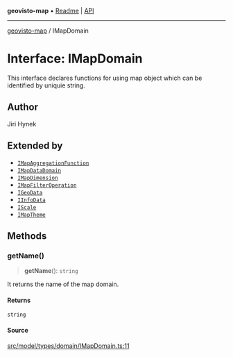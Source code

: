 **geovisto-map** • [Readme](../README.md) \| [API](../globals.md)

***

[geovisto-map](../README.md) / IMapDomain

# Interface: IMapDomain

This interface declares functions for using map object which can be identified by uniquie string.

## Author

Jiri Hynek

## Extended by

- [`IMapAggregationFunction`](IMapAggregationFunction.md)
- [`IMapDataDomain`](IMapDataDomain.md)
- [`IMapDimension`](IMapDimension.md)
- [`IMapFilterOperation`](IMapFilterOperation.md)
- [`IGeoData`](IGeoData.md)
- [`IInfoData`](IInfoData.md)
- [`IScale`](IScale.md)
- [`IMapTheme`](IMapTheme.md)

## Methods

### getName()

> **getName**(): `string`

It returns the name of the map domain.

#### Returns

`string`

#### Source

[src/model/types/domain/IMapDomain.ts:11](https://github.com/geovisto/geovisto-map/blob/e22d774889dbc28cc1ec62933ecf6bab6690f172/src/model/types/domain/IMapDomain.ts#L11)
